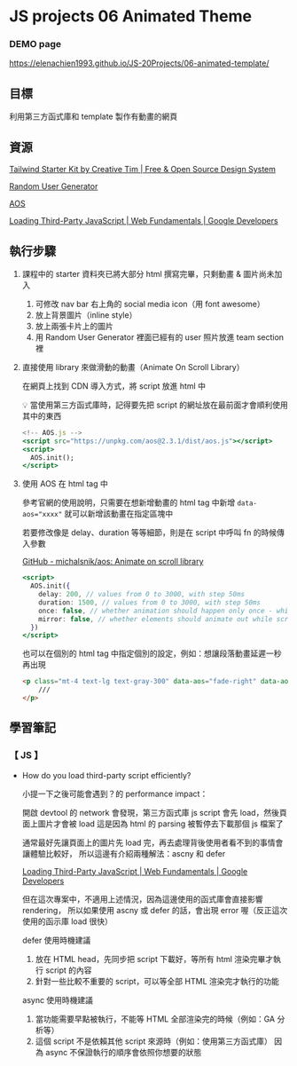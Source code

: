 # JS projects 06 Animated Theme
### DEMO page
https://elenachien1993.github.io/JS-20Projects/06-animated-template/

## 目標

利用第三方函式庫和 template 製作有動畫的網頁

## 資源

[Tailwind Starter Kit by Creative Tim | Free & Open Source Design System](https://www.creative-tim.com/learning-lab/tailwind-starter-kit/documentation/download)

[Random User Generator](https://randomuser.me/)

[AOS](https://michalsnik.github.io/aos/)

[Loading Third-Party JavaScript | Web Fundamentals | Google Developers](https://developers.google.com/web/fundamentals/performance/optimizing-content-efficiency/loading-third-party-javascript#how_do_you_load_third-party_script_efficiently)

## 執行步驟

1. 課程中的 starter 資料夾已將大部分 html 撰寫完畢，只剩動畫 & 圖片尚未加入
    1. 可修改 nav bar 右上角的 social media icon（用 font awesome） 
    2. 放上背景圖片（inline style）
    3. 放上兩張卡片上的圖片
    4. 用 Random User Generator 裡面已經有的 user 照片放進 team section 裡
2. 直接使用 library 來做滑動的動畫（Animate On Scroll Library）
    
    在網頁上找到 CDN 導入方式，將 script 放進 html 中
    
    💡 當使用第三方函式庫時，記得要先把 script 的網址放在最前面才會順利使用其中的東西
    
    ```jsx
    <!-- AOS.js -->
    <script src="https://unpkg.com/aos@2.3.1/dist/aos.js"></script>
    <script>
      AOS.init();
    </script>
    ```
    
3. 使用 AOS 在 html tag 中
    
    參考官網的使用說明，只需要在想新增動畫的 html tag 中新增 `data-aos="xxxx"`
    就可以新增該動畫在指定區塊中
    
    若要修改像是 delay、duration 等等細節，則是在 script 中呼叫 fn 的時候傳入參數
    
    [GitHub - michalsnik/aos: Animate on scroll library](https://github.com/michalsnik/aos)
    
    ```jsx
    <script>
      AOS.init({
        delay: 200, // values from 0 to 3000, with step 50ms
        duration: 1500, // values from 0 to 3000, with step 50ms
        once: false, // whether animation should happen only once - while scrolling down
        mirror: false, // whether elements should animate out while scrolling past them);
      })
    </script>
    ```
    
    也可以在個別的 html tag 中指定個別的設定，例如：想讓段落動畫延遲一秒再出現
    
    ```html
    <p class="mt-4 text-lg text-gray-300" data-aos="fade-right" data-aos-delay="1000">
    	///
    </p>
    ```
    

## 學習筆記

### 【 JS 】

- How do you load third-party script efficiently?
    
    小提一下之後可能會遇到？的 performance impact：
    
    開啟 devtool 的 network 會發現，第三方函式庫 js script 會先 load，然後頁面上圖片才會被 load
    這是因為 html 的 parsing 被暫停去下載那個 js 檔案了
    
    通常最好先讓頁面上的圖片先 load 完，再去處理背後使用者看不到的事情會讓體驗比較好，
    所以這邊有介紹兩種解法：ascny 和 defer 
    
    [Loading Third-Party JavaScript | Web Fundamentals | Google Developers](https://developers.google.com/web/fundamentals/performance/optimizing-content-efficiency/loading-third-party-javascript#use_async_or_defer)
    
    但在這次專案中，不適用上述情況，因為這邊使用的函式庫會直接影響 rendering，
    所以如果使用 ascny 或 defer 的話，會出現 error 喔（反正這次使用的函示庫 load 很快）
    
    defer 使用時機建議
    
    1. 放在 HTML head，先同步把 script 下載好，等所有 html 渲染完畢才執行 script 的內容
    2. 針對一些比較不重要的 script，可以等全部 HTML 渲染完才執行的功能
    
    async 使用時機建議
    
    1. 當功能需要早點被執行，不能等 HTML 全部渲染完的時候（例如：GA 分析等）
    2. 這個 script 不是依賴其他 script 來源時（例如：使用第三方函式庫）
    因為 async 不保證執行的順序會依照你想要的狀態
